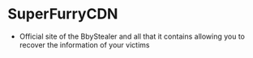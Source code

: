 # SuperFurryCDN

- Official site of the BbyStealer and all that it contains allowing you to recover the information of your victims

